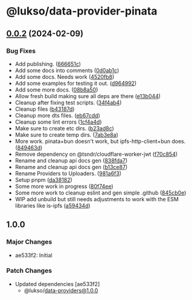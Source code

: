 # @lukso/data-provider-pinata

## [0.0.2](https://github.com/lukso-network/tools-data-providers/compare/data-provider-pinata-v0.0.1...data-provider-pinata-v0.0.2) (2024-02-09)


### Bug Fixes

* Add publishing. ([666651c](https://github.com/lukso-network/tools-data-providers/commit/666651c3f6a56ad234c1a8a7e2f2f1124d0546bd))
* Add some docs into comments ([0d0ab1c](https://github.com/lukso-network/tools-data-providers/commit/0d0ab1c8e40ca15e14c1e617a1b7a8fc0b0d562d))
* Add some docs. Needs work ([4520fb8](https://github.com/lukso-network/tools-data-providers/commit/4520fb88184adbad3583f5296ff07c80c685de1c))
* Add some examples for testing it out. ([d964992](https://github.com/lukso-network/tools-data-providers/commit/d96499234be8b38e189a5d773e63568c8168322e))
* Add some more docs. ([08b8a50](https://github.com/lukso-network/tools-data-providers/commit/08b8a50e919d81b679f463bd7319b21f1fb0d381))
* Allow fresh build making sure all deps are there ([e13b044](https://github.com/lukso-network/tools-data-providers/commit/e13b0443086caef7f011e641094a261ba9d0ade8))
* Cleanup after fixing test scripts. ([34f4ab4](https://github.com/lukso-network/tools-data-providers/commit/34f4ab40b3c0e88151fc27d220ce9d23718c0119))
* Cleanup files ([b43187d](https://github.com/lukso-network/tools-data-providers/commit/b43187d2982b643ff376a1a95a58c1c8202ca11a))
* Cleanup more dts files. ([eb67cdd](https://github.com/lukso-network/tools-data-providers/commit/eb67cdd9388a968993e9f5c321145da3525a564f))
* Cleanup some lint errors ([1cf4a4d](https://github.com/lukso-network/tools-data-providers/commit/1cf4a4d166feec83a49ad374dd79d6d32aee256c))
* Make sure to create etc dirs. ([b23ad8c](https://github.com/lukso-network/tools-data-providers/commit/b23ad8c4cf269079c8192c170cf1fd9998f7b7e6))
* Make sure to create temp dirs. ([7ab3e8a](https://github.com/lukso-network/tools-data-providers/commit/7ab3e8a8c2b5c5ab109f32e6541adf8cf61069ce))
* More work. pinata+bun doesn't work, but ipfs-http-client+bun does. ([849463d](https://github.com/lukso-network/tools-data-providers/commit/849463d426384308f57a075e0eb5a3fb676623fc))
* Remove dependency on @tsndr/cloudflare-worker-jwt ([f70c854](https://github.com/lukso-network/tools-data-providers/commit/f70c8541dd72cdeef2fc4c32f75f44c71adcc2df))
* Rename and cleanup api docs gen ([838fda7](https://github.com/lukso-network/tools-data-providers/commit/838fda7de308ada803236dc92918d685a1ead23a))
* Rename and cleanup api docs gen ([b13ce87](https://github.com/lukso-network/tools-data-providers/commit/b13ce87b7694d47d0ab3afaba2ca7fe9789a471a))
* Rename Providers to Uploaders. ([981a6f3](https://github.com/lukso-network/tools-data-providers/commit/981a6f3c3cfd8418a8158fd1552dcfad239fce8d))
* Setup pnpm ([da38182](https://github.com/lukso-network/tools-data-providers/commit/da38182a594e6a3c1c2e0e618ff8b9ab123b44b9))
* Some more work in progress ([80f74ee](https://github.com/lukso-network/tools-data-providers/commit/80f74ee0028aa372610fbb1077141561869a2781))
* Some more work to cleanup eslint and gen simple .github ([845cb0e](https://github.com/lukso-network/tools-data-providers/commit/845cb0eebf65ef9c14d05f0617aab12614ebf34d))
* WIP add unbuild but still needs adjustments to work with the ESM libraries like is-ipfs ([a59434d](https://github.com/lukso-network/tools-data-providers/commit/a59434d13288d3ac983e516d9fab291e12d4b37c))

## 1.0.0

### Major Changes

- ae533f2: Initial

### Patch Changes

- Updated dependencies [ae533f2]
  - @lukso/data-providers@1.0.0
